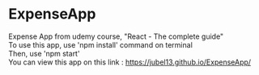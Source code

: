 # ExpenseApp
Expense App from udemy course, "React - The complete guide" <br>
To use this app, use 'npm install' command on terminal <br>
Then, use 'npm start' <br>
You can view this app on this link : https://jubel13.github.io/ExpenseApp/
